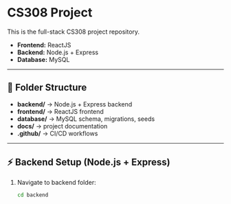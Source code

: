 # CS308 Project

This is the full-stack CS308 project repository.

- **Frontend:** ReactJS
- **Backend:** Node.js + Express
- **Database:** MySQL

---

## 📂 Folder Structure


- **backend/** → Node.js + Express backend  
- **frontend/** → ReactJS frontend  
- **database/** → MySQL schema, migrations, seeds  
- **docs/** → project documentation  
- **.github/** → CI/CD workflows

---

## ⚡ Backend Setup (Node.js + Express)

1. Navigate to backend folder:
   ```bash
   cd backend

